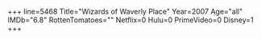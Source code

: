 +++
line=5468
Title="Wizards of Waverly Place"
Year=2007
Age="all"
IMDb="6.8"
RottenTomatoes=""
Netflix=0
Hulu=0
PrimeVideo=0
Disney=1
+++

